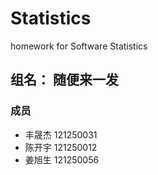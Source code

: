 Statistics
==========

homework for Software Statistics
## 组名： 随便来一发

### 成员
* 丰晟杰 121250031
* 陈开宇 121250012
* 姜旭生 121250056
